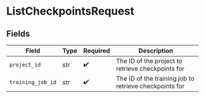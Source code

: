 # ListCheckpointsRequest


## Fields

| Field                                                  | Type                                                   | Required                                               | Description                                            |
| ------------------------------------------------------ | ------------------------------------------------------ | ------------------------------------------------------ | ------------------------------------------------------ |
| `project_id`                                           | *str*                                                  | :heavy_check_mark:                                     | The ID of the project to retrieve checkpoints for      |
| `training_job_id`                                      | *str*                                                  | :heavy_check_mark:                                     | The ID of the training job to retrieve checkpoints for |